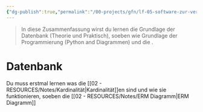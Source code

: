 ```yaml
---
{"dg-publish":true,"permalink":"/00-projects/gfn/lf-05-software-zur-verwaltung-von-daten-anpassen/","tags":["inProgress","datenbank","sql","python","LF05","GFN"],"noteIcon":""}
---
```


> In diese Zusammenfassung wirst du lernen die Grundlage der Datenbank (Theorie und Praktisch), soeben wie Grundlage der Programmierung (Python and Diagrammen) und die .


# Datenbank

Du muss erstmal lernen was die  [[02 - RESOURCES/Notes/Kardinalität\|Kardinalität]]en sind und wie sie funktionieren, soeben die [[02 - RESOURCES/Notes/ERM Diagramm\|ERM Diagramm]]